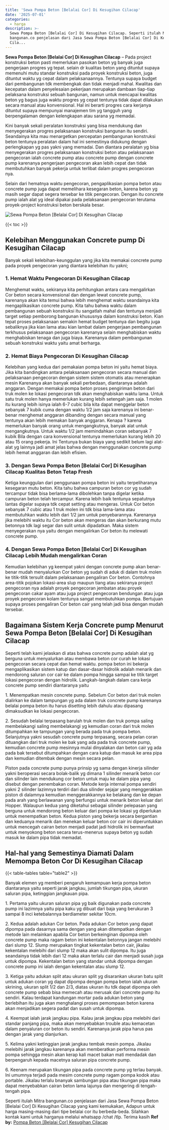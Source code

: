 ```yaml
---
title: 'Sewa Pompa Beton [Belalai Cor] Di Kesugihan Cilacap'
date: '2025-07-01'
categories:
  - harga
description: >-
  Sewa Pompa Beton [Belalai Cor] Di Kesugihan Cilacap. Seperti itulah Mitra
  bangunan.co penjelasan dari Jasa Sewa Pompa Beton [Belalai Cor] Di Kesugihan
  Cila...
---
```


**Sewa Pompa Beton \[Belalai Cor\] Di Kesugihan Cilacap** – Pada project konstruksi beton pasti memerlukan pasokan beton yg banyak juga pengerjaan progres yg tepat. selain dr kualitas beton yang dituntut supaya memenuhi mutu standar konstruksi pada proyek konstruksi beton, juga dituntut waktu yg cepat dalam pelaksanaannya. Tentunya supaya budget dari pembangunan tdk membengkak dan tidak menjadi mahal. Kwalitas dan kecepatan dalam penyelesaian pekerjaan merupakan dambaan tiap-tiap pelaksana konstruksi sebuah bangunan, namun untuk mencapai kwalitas beton yg bagus juga waktu progres yg cepat tentunya tidak dapat dilakukan secara manual atau konvensional. Hal ini berarti progres cara kerjanya dituntut supaya mempunyai manajemen tim yg tangguh yang berpengalaman dengan kelengkapan atau sarana yg memadai.

Kini banyak sekali peralatan konstruksi yang bisa mendukung dan menyegerakan progres pelaksanaan konstruksi bangunan itu sendiri. Seandainya kita mau menargetkan percepatan pembangunan konstruksi beton tentunya peralatan dalam hal ini semestinya didukung dengan perlengkapan yg pas yakni yang memadai. Dan diantara peralatan yg bisa menyegerakan progres pelaksanaan konstruksi beton atau pelaksanaan pengecoran ialah concrete pump atau concrete pump dengan concrete pump karenanya pengerjaan pengecoran akan lebih cepat dan tidak membutuhkan banyak pekerja untuk terlibat dalam progres pengecoran nya.

Selain dari hematnya waktu pengecoran, pengaplikasian pompa beton atau concrete pump juga dapat memelihara kesegaran beton, karena beton yg masih segar dapat segera tersebar ke titik pengecoran. Dengan itu concrete pump ialah alat yg ideal dipakai pada pelaksanaan pengecoran terutama proyek-project konstruksi beton berskala besar.

![Sewa Pompa Beton [Belalai Cor] Di Kesugihan Cilacap](/images/sewa-concrete-pump-19.png)

{{< toc >}}

## Kelebihan Menggunakan Concrete pump Di Kesugihan Cilacap

Banyak sekali kelebihan-keunggulan yang jika kita memakai concrete pump pada proyek pengecoran yang diantara kelebihan itu yakni;

### 1\. Hemat Waktu Pengecoran Di Kesugihan Cilacap

Menghemat waktu, sekiranya kita perhitungkan antara cara mengalirkan Cor beton secara konvensional dan dengan lewat concrete pump, karenanya akan kita temui bahwa lebih menghemat waktu seandainya kita mengaplikasikan concrete pump. Kita tahu bahwa waktu dalam pembangunan sebuah konstruksi itu sangatlah mahal dan tentunya menjadi target setiap pemborong bangunan khususnya dalam konstruksi beton. Kian tepat proses pelaksanaan semakin hemat budget tentunya dan begitu juga sebaliknya jika kian lama atau kian lambat dalam pengerjaan pembangunan terkhusus pelaksanaan pengecoran karenanya selain menghabiskan waktu menghabiskan tenaga dan juga biaya. Karenanya dalam pembangunan sebuah konstruksi waktu yaitu amat berharga.

### 2\. Hemat Biaya Pengecoran Di Kesugihan Cilacap

Kelebihan yang kedua dari pemakaian pompa beton ini yaitu hemat biaya. Jika kita bandingkan antara pelaksanaan pengecoran secara manual dan pelaksanaan pengecoran dengan sistem sistem otomatis atau menerapkan mesin Karenanya akan banyak sekali perbedaan, diantaranya adalah anggaran. Dengan memakai pompa beton proses pengiriman beton dari truk molen ke lokasi pengecoran tdk akan menghabiskan waktu lama. Untuk satu truk molen hanya memerlukan kurang lebih setengah jam saja. 1 molen itu kurang lebih isinya ialah 6-7 cubic bila kita dapat menggelar beton sebanyak 7 kubik cuma dengan waktu 1/2 jam saja karenanya ini benar-benar menghemat anggaran dibanding dengan secara manual yang tentunya akan lebih memakan banyak anggaran. Kenapa ? karena memerlukan banyak orang untuk mengangkutnya, banyak alat untuk mengangkutnya. Untuk waktu 1/2 jam memindahkan coran sebanyak 7 kubik Bila dengan cara konvensional tentunya memerlukan kurang lebih 20 atau 15 orang pekerja. Ini Tentunya bukan biaya yang sedikit belum lagi alat-alat yg lainnya jadi amat jelas bahwa dengan menggunakan concrete pump lebih hemat anggaran dan lebih efisien.

### 3\. Dengan Sewa Pompa Beton \[Belalai Cor\] Di Kesugihan Cilacap Kualitas Beton Tetap Fresh

Ketiga keunggulan dari penggunaan pompa beton ini yaitu terpeliharanya kesegaran mutu beton. Kita tahu bahwa campuran beton cor yg sudah tercampur tidak bisa berlama-lama dibolehkan tanpa digelar ketika campuran beton telah tercampur. Karena lebih baik tentunya sepatutnya lantas digelar supaya tdk cepat setting atau mengeras. Untuk Cor beton sebanyak 7 cubic atau 1 truk molen ini tdk bisa lama-lama atau membutuhkan waktu lebih dari 1/2 jam untuk penyebarannya. Karenanya jika melebihi waktu itu Cor beton akan mengeras dan akan berkurang mutu betonnya tdk lagi segar dan sulit untuk dipadatkan. Maka sistem menyegerakan nya yaitu dengan mengalirkan Cor beton itu melewati concrete pump.

### 4\. Dengan Sewa Pompa Beton \[Belalai Cor\] Di Kesugihan Cilacap Lebih Mudah mengalirkan Coran

Kemudian kelebihan yg keempat yakni dengan concrete pump akan benar-benar mudah menyalurkan Cor beton yg sudah di aduk di dalam truk molen ke titik-titik tersulit dalam pelaksanaan pengaliran Cor beton. Contohnya area-titik pojokan lokasi-area slup maupun tiang atau sekiranya project pengecoran nya adalah proyek pengecoran jembatan atau proyek pengecoran cakar ayam atau juga project pengecoran bendungan atau juga proyek pengecoran kolam tentunya sangat membutuhkan pompa. Bertujuan supaya proses pengaliran Cor beton cair yang telah jadi bisa dengan mudah tersebar.

## Bagaimana Sistem Kerja Concrete pump Menurut Sewa Pompa Beton \[Belalai Cor\] Di Kesugihan Cilacap

Seperti telah kami jelaskan di atas bahwa concrete pump adalah alat yg berguna untuk menyalurkan atau membawa beton cor curah ke lokasi pengecoran secara cepat dan hemat waktu. pompa beton ini bekerja mengaplikasikan sistem katup dan dasar-dasar hidrolik adalah menarik dan mendorong saluran cor cair ke dalam pompa hingga sampai ke titik target lokasi pengecoran dengan hidrolik. Langkah-langkah dalam cara kerja concrete pump sendiri diantaranya yaitu

1\. Menempatkan mesin concrete pump. Sebelum Cor beton dari truk molen dialirkan ke dalam tampungan yg ada dalam truk concrete pump karenanya belalai pompa beton itu harus disetting lebih dahulu atau dipasang dimaksudkan ke lokasi pengecoran.

2\. Sesudah belalai terpasang barulah truk molen dan truk pompa saling membelakangi saling membelakangi yg kemudian coran dari truk molen ditumpahkan ke tampungan yang berada pada truk pompa beton. Selanjutnya yakni sesudah concrete pump terpasang, secara pelan coran dituangkan dari truk molen ke bak yang ada pada truk concrete pump, kemudian concrete pump mesinnya mulai dinyalakan dan beton cair yg ada pada bak tersebut ditumpahkan dengan cara katup dan masuk ke area pipa dan kemudian ditembak dengan mesin secara pelan.

Piston pada concrete pump punya prinsip yg sama dengan kinerja silinder yakni beroperasi secara bolak-balik yg dimana 1 silinder menarik beton cor dan silinder lain mendukung cor beton untuk maju ke dalam pipa yang disebut dengan penembakan coran. Metode kerja internal pompa sendiri yakni 2 silinder lazimnya terdiri dari dua silinder sejajar yang menggerakkan piston di dalamnya kemudian menggerakkannya ke belakang dan ke depan pada arah yang berlawanan yang berfungsi untuk menarik beton keluar dari Hopper. Walaupun kedua yang diketahui sebagai silinder pelepasan yang berguna untuk mendorong beton keluar dari pompa ke lokasi yg diperlukan untuk menempatkan beton. Kedua piston yang bekerja secara bergantian dan keduanya menarik dan menekan keluar beton cor cair ini diperuntukkan untuk mencegah cairan beton menjadi padat jadi hidrolik ini bermanfaat untuk menyokong beton secara terus-menerus supaya beton yg sudah masuk ke dalam pipa tidak memadat.

## Hal-hal yang Semestinya Diamati Dalam Memompa Beton Cor Di Kesugihan Cilacap

{{< table-tables table="table2" >}}

Banyak elemen yg memberi pengaruh kemampuan kerja pompa beton diantaranya yaitu seperti jarak jangkau, jumlah tikungan pipa, ukuran saluran pipa, ketinggian jangkauan pipa.

1\. Pertama yaitu ukuran saluran pipa yg baik digunakan pada concrete pump ini lazimnya yaitu pipa kaku yg dibuat dari baja yang berukuran 3 sampai 8 inci ketebalannya berdiameter sekitar 10cm.

2\. Kedua adalah adukan Cor beton. Pada adukan Cor beton yang dapat dipompa pada dasarnya sama dengan yang akan ditempatkan dengan metode lain melainkan apabila Cor beton berkeinginan dipompa oleh concrete pump maka ragam beton ini kekentalan betonnya jangan melebihi dari slump 12. Slump merupakan tingkat kekentalan beton cair, jikalau kekentalan melebihi dari slump 12 maka akan sulit dipompa. Itu juga seandainya tidak lebih dari 12 maka akan terlalu cair dan menjadi susah juga untuk dipompa. Kekentalan beton yang standar untuk dipompa dengan concrete pump ini ialah dengan kekentalan atau slump 12.

3\. Ketiga yaitu adukan split atau ukuran split yg disarankan ukuran batu split untuk adukan coran yg dapat dipompa dengan pompa beton ialah ukuran skrining, ukuran split 1/2 dan 2/3, diatas ukuran itu tdk dapat dipompa oleh concrete pump sebab bisa memecah atau merusak dari concrete pump itu sendiri. Kalau terdapat kandungan mortar pada adukan beton yang berlebihan itu juga akan menghalangi proses pemompaan beton karena akan menjadikan segera padat dan susah untuk dipompa.

4\. Keempat ialah jarak jangkau pipa. Kalau jarak jangkau pipa melebihi dari standar panjang pipa, maka akan menyebabkan trouble atau kemacetan dalam penyaluran cor beton itu sendiri. Karenanya jarak pipa harus pas dengan jarak yang dianjurkan.

5\. Kelima yakni ketinggian jarak jangkau tembak mesin pompa. Jikalau melebihi jarak jangkau karenanya akan memberatkan performa mesin pompa sehingga mesin akan kerap kali macet bakan mati mendadak dan berpengaruh kepada macetnya saluran pipa concrete pump.

6\. Keenam merupakan tikungan pipa pada concrete pump yg terlau banyak. Ini umumnya terjadi pada mesim concrete pump ragam pompa kodok atau portable. Jikalau terlalu bnanyak sambungan pipa atau tikungan pipa maka dapat menyebabkan cairan beton lama lajunya dan mengering di tengah-tengah pipa.

Seperti itulah Mitra bangunan.co penjelasan dari Jasa Sewa Pompa Beton \[Belalai Cor\] Di Kesugihan Cilacap yang kami kemukakan, Adapun untuk harga masing-masing dari tipe belalai cor itu berbeda-beda. Silahkan kontak kami untuk harganya melalui whatsapp /chat /tlp. Terima kasih
**Ref by:** [Pompa Beton [Belalai Cor] Kesugihan Cilacap](https://id.wikipedia.org/wiki/Pompa)
